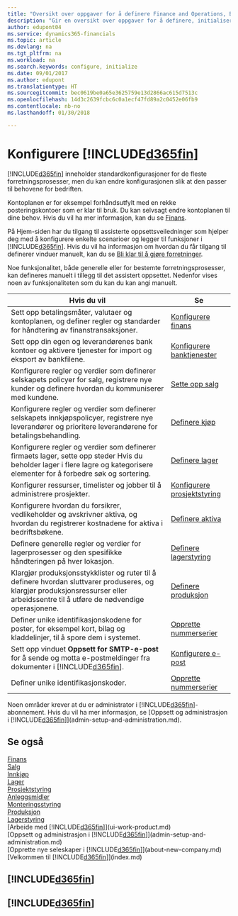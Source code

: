 ```yaml
---
title: "Oversikt over oppgaver for å definere Finance and Operations, Business edition | Microsoft-dokumentasjon"
description: "Gir en oversikt over oppgaver for å definere, initialisere og konfigurere Finance and Operations, Business edition etter behov."
author: edupont04
ms.service: dynamics365-financials
ms.topic: article
ms.devlang: na
ms.tgt_pltfrm: na
ms.workload: na
ms.search.keywords: configure, initialize
ms.date: 09/01/2017
ms.author: edupont
ms.translationtype: HT
ms.sourcegitcommit: bec0619be0a65e3625759e13d2866ac615d7513c
ms.openlocfilehash: 14d3c2639fcbc6c0a1ecf47fd89a2c0452e06fb9
ms.contentlocale: nb-no
ms.lasthandoff: 01/30/2018

---
```

# <a name="setting-up-included365finincludesd365finmdmd"></a>Konfigurere [!INCLUDE[d365fin](includes/d365fin_md.md)]
[!INCLUDE[d365fin](includes/d365fin_md.md)]  inneholder standardkonfigurasjoner for de fleste forretningsprosesser, men du kan endre konfigurasjonen slik at den passer til behovene for bedriften.

Kontoplanen er for eksempel forhåndsutfylt med en rekke posteringskontoer som er klar til bruk. Du kan selvsagt endre kontoplanen til dine behov. Hvis du vil ha mer informasjon, kan du se [Finans](finance.md).

På Hjem-siden har du tilgang til assisterte oppsettsveiledninger som hjelper deg med å konfigurere enkelte scenarioer og legger til funksjoner i [!INCLUDE[d365fin](includes/d365fin_md.md)]. Hvis du vil ha informasjon om hvordan du får tilgang til definerer vinduer manuelt, kan du se [Bli klar til å gjøre forretninger](ui-get-ready-business.md).

Noe funksjonalitet, både generelle eller for bestemte forretningsprosesser, kan defineres manuelt i tillegg til det assistert oppsettet. Nedenfor vises noen av funksjonaliteten som du kan du kan angi manuelt.

| Hvis du vil | Se |
| --- | --- |
| Sett opp betalingsmåter, valutaer og kontoplanen, og definer regler og standarder for håndtering av finanstransaksjoner. |[Konfigurere finans](finance-setup-finance.md) |
| Sett opp din egen og leverandørenes bank kontoer og aktivere tjenester for import og eksport av bankfilene. |[Konfigurere banktjenester](bank-setup-banking.md) |
| Konfigurere regler og verdier som definerer selskapets policyer for salg, registrere nye kunder og definere hvordan du kommuniserer med kundene. |[Sette opp salg](sales-setup-sales.md) |
| Konfigurere regler og verdier som definerer selskapets innkjøpspolicyer, registrere nye leverandører og prioritere leverandørene for betalingsbehandling. |[Definere kjøp](purchasing-setup-purchasing.md) |
| Konfigurere regler og verdier som definerer firmaets lager, sette opp steder Hvis du beholder lager i flere lagre og kategorisere elementer for å forbedre søk og sortering. |[Definere lager](inventory-setup-inventory.md) |
| Konfigurer ressurser, timelister og jobber til å administrere prosjekter. |[Konfigurere prosjektstyring](projects-setup-projects.md) |
| Konfigurere hvordan du forsikrer, vedlikeholder og avskrivner aktiva, og hvordan du registrerer kostnadene for aktiva i bedriftsbøkene. |[Definere aktiva](fa-setup.md) |
|Definere generelle regler og verdier for lagerprosesser og den spesifikke håndteringen på hver lokasjon.|[Definere lagerstyring](warehouse-setup-warehouse.md)|
|Klargjør produksjonsstykklister og ruter til å definere hvordan sluttvarer produseres, og klargjør produksjonsressurser eller arbeidssentre til å utføre de nødvendige operasjonene.|[Definere produksjon](production-configure-production-processes.md)|
| Definer unike identifikasjonskodene for poster, for eksempel kort, bilag og kladdelinjer, til å spore dem i systemet. |[Opprette nummerserier](ui-create-number-series.md) |
| Sett opp vinduet **Oppsett for SMTP-e-post** for å sende og motta e-postmeldinger fra dokumenter i [!INCLUDE[d365fin](includes/d365fin_md.md)]. |[Konfigurere e-post](madeira-how-setup-email.md) |
| Definer unike identifikasjonskoder. |[Opprette nummerserier](ui-create-number-series.md) |

Noen områder krever at du er administrator i [!INCLUDE[d365fin](includes/d365fin_md.md)]-abonnement. Hvis du vil ha mer informasjon, se [Oppsett og administrasjon i [!INCLUDE[d365fin](includes/d365fin_md.md)]](admin-setup-and-administration.md).  

## <a name="see-also"></a>Se også
[Finans](finance.md)  
[Salg](sales-manage-sales.md)  
[Innkjøp](purchasing-manage-purchasing.md)  
[Lager](inventory-manage-inventory.md)    
[Prosjektstyring](projects-manage-projects.md)  
[Anleggsmidler](fa-manage.md)    
[Monteringsstyring](assembly-assemble-items.md)  
[Produksjon](production-manage-manufacturing.md)  
[Lagerstyring](warehouse-manage-warehouse.md)  
[Arbeide med [!INCLUDE[d365fin](includes/d365fin_md.md)]](ui-work-product.md)  
[Oppsett og administrasjon i [!INCLUDE[d365fin](includes/d365fin_md.md)]](admin-setup-and-administration.md)  
[Opprette nye seleskaper i [!INCLUDE[d365fin](includes/d365fin_md.md)]](about-new-company.md)  
[Velkommen til [!INCLUDE[d365fin](includes/d365fin_md.md)]](index.md)  

## [!INCLUDE[d365fin](includes/free_trial_md.md)]  
## [!INCLUDE[d365fin](includes/training_link_md.md)]

